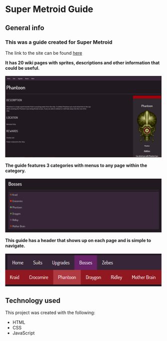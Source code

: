 # Super Metroid Guide

## General info
<h3><b>This was a guide created for Super Metroid</b></h3>

The link to the site can be found <a href='https://italiancucumber.github.io/super-metroid-guide/' rel='_blank'>here</a>

<b>It has 20 wiki pages with sprites, descriptions and other information that could be useful.</b><br><br>
<img src='src/screenshot.PNG' width='500px'>

<b>The guide features 3 categories with menus to any page within the category.</b><br><br>
<img src='src/screenshot1.PNG' width='500px'>

<b>This guide has a header that shows up on each page and is simple to navigate.</b><br><br>
<img src='src/screenshot2.PNG' width='500px'>

## Technology used
This project was created with the following:
* HTML
* CSS
* JavaScript
